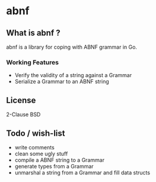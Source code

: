# abnf


## What is abnf ?

abnf is a library for coping with ABNF grammar in Go.


### Working Features

  * Verify the validity of a string against a Grammar
  * Serialize a Grammar to an ABNF string

## License
2-Clause BSD

## Todo / wish-list

  * write comments
  * clean some ugly stuff
  * compile a ABNF string to a Grammar
  * generate types from a Grammar
  * unmarshal a string from a Grammar and fill data structs
